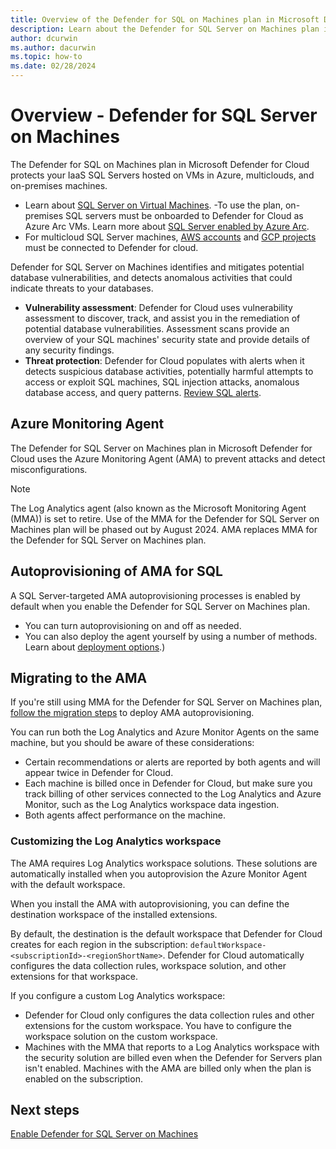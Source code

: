 ```yaml
---
title: Overview of the Defender for SQL on Machines plan in Microsoft Defender for Cloud
description: Learn about the Defender for SQL Server on Machines plan in Microsoft Defender for Cloud
author: dcurwin
ms.author: dacurwin
ms.topic: how-to
ms.date: 02/28/2024
---
```


# Overview - Defender for SQL Server on Machines

The Defender for SQL on Machines plan in Microsoft Defender for Cloud protects your IaaS SQL Servers hosted on VMs in Azure, multiclouds, and on-premises machines.

- Learn about [SQL Server on Virtual Machines](https://azure.microsoft.com/services/virtual-machines/sql-server/).
-To use the plan, on-premises SQL servers must be onboarded to Defender for Cloud as Azure Arc VMs. Learn more about [SQL Server enabled by Azure Arc](/sql/sql-server/azure-arc/overview).
- For multicloud SQL Server machines, [AWS accounts](quickstart-onboard-aws.md) and [GCP projects](quickstart-onboard-gcp.md) must be connected to Defender for cloud.

Defender for SQL Server on Machines identifies and mitigates potential database vulnerabilities, and detects anomalous activities that could indicate threats to your databases.

- **Vulnerability assessment**: Defender for Cloud uses vulnerability assessment to discover, track, and assist you in the remediation of potential database vulnerabilities. Assessment scans provide an overview of your SQL machines' security state and provide details of any security findings.
- **Threat protection**: Defender for Cloud populates with alerts when it detects suspicious database activities, potentially harmful attempts to access or exploit SQL machines, SQL injection attacks, anomalous database access, and query patterns. [Review SQL alerts](alerts-sql-database-and-azure-synapse-analytics.md).

## Azure Monitoring Agent

The Defender for SQL Server on Machines plan in Microsoft Defender for Cloud uses the Azure Monitoring Agent (AMA) to prevent attacks and detect misconfigurations.

> [!NOTE]
> The Log Analytics agent (also known as the Microsoft Monitoring Agent (MMA)) is set to retire.
> Use of the MMA for the Defender for SQL Server on Machines plan will be phased out by August 2024.
> AMA replaces MMA for the Defender for SQL Server on Machines plan.

## Autoprovisioning of AMA for SQL

A SQL Server-targeted AMA autoprovisioning processes is enabled by default when you enable the Defender for SQL Server on Machines plan.

- You can turn autoprovisioning on and off as needed.
- You can also deploy the agent yourself by using a number of methods. Learn about [deployment options](/azure/azure-monitor/vm/monitor-virtual-machine-agent#agent-deployment-options).)

## Migrating to the AMA

If you're still using MMA for the Defender for SQL Server on Machines plan, [follow the migration steps](defender-for-sql-autoprovisioning.md) to deploy AMA autoprovisioning.

You can run both the Log Analytics and Azure Monitor Agents on the same machine, but you should be aware of these considerations:

- Certain recommendations or alerts are reported by both agents and will appear twice in Defender for Cloud.
- Each machine is billed once in Defender for Cloud, but make sure you track billing of other services connected to the Log Analytics and Azure Monitor, such as the Log Analytics workspace data ingestion.
- Both agents affect performance on the machine.

### Customizing the Log Analytics workspace

The AMA requires Log Analytics workspace solutions. These solutions are automatically installed when you autoprovision the Azure Monitor Agent with the default workspace.

When you install the AMA with autoprovisioning, you can define the destination workspace of the installed extensions.

By default, the destination is the default workspace that Defender for Cloud creates for each region in the subscription: `defaultWorkspace-<subscriptionId>-<regionShortName>`. Defender for Cloud automatically configures the data collection rules, workspace solution, and other extensions for that workspace.

If you configure a custom Log Analytics workspace:

- Defender for Cloud only configures the data collection rules and other extensions for the custom workspace. You have to configure the workspace solution on the custom workspace.
- Machines with the MMA that reports to a Log Analytics workspace with the security solution are billed even when the Defender for Servers plan isn't enabled. Machines with the AMA are billed only when the plan is enabled on the subscription.

## Next steps

[Enable Defender for SQL Server on Machines](defender-for-sql-usage.md)
